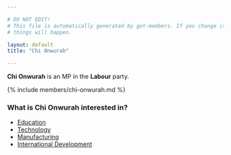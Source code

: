 ```yaml
---

# DO NOT EDIT!
# This file is automatically generated by get-members. If you change it, bad
# things will happen.

layout: default
title: "Chi Onwurah"

---
```


**Chi Onwurah** is an MP in the **Labour** party.

{% include members/chi-onwurah.md %}

### What is Chi Onwurah interested in?


* [Education](/interests/education.html)
* [Technology](/interests/technology.html)
* [Manufacturing](/interests/manufacturing.html)
* [International Development](/interests/international-development.html)
